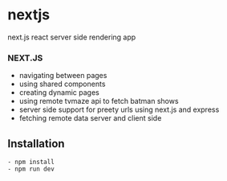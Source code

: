 # nextjs
next.js react server side rendering app

### NEXT.JS

- navigating between pages
- using shared components
- creating dynamic pages
- using remote tvmaze api to fetch batman shows
- server side support for preety urls using next.js and express
- fetching remote data server and client side


## Installation

```
- npm install
- npm run dev
```